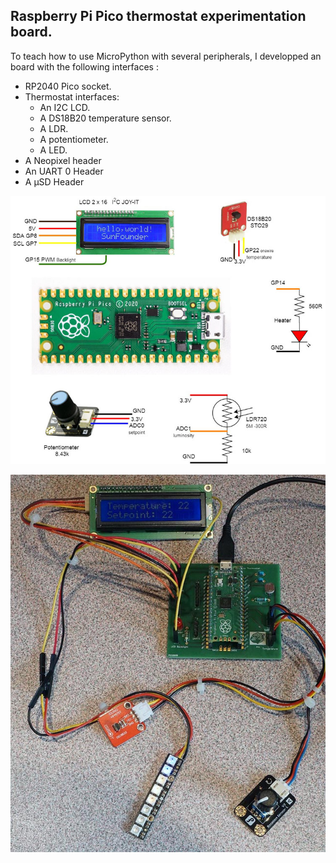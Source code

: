 ## Raspberry Pi Pico thermostat experimentation board.

To teach how to use MicroPython with several peripherals, I developped an board with the following interfaces :

- RP2040 Pico socket.
- Thermostat interfaces:
  - An I2C LCD.
  - A DS18B20 temperature sensor.
  - A LDR.
  - A potentiometer.
  - A LED.
- A Neopixel header
- An UART 0 Header
- A µSD Header

![](therm_rpi_pico.jpg)

![](therm_rpi_pico_pcb.jpg)

